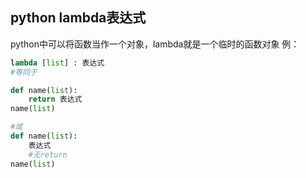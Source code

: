 ## python lambda表达式

python中可以将函数当作一个对象，lambda就是一个临时的函数对象
例：
    

```python
lambda [list] : 表达式
#等同于

def name(list):
    return 表达式
name(list)

#或
def name(list):
    表达式
    #无return
name(list)
```

